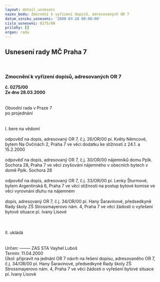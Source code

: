 ```yaml
---
layout: detail_usneseni
nazev_bodu: Zmocnění k vyřízení dopisů, adresovaných OR 7
datum_vzniku_usneseni: '2000-03-28 00:00:00'
cislo_usneseni: 0275/00
prilohy: []
organ: rada
---
```

<div id="ucUsn_pList" class="usn">
	<span><h2>Usnesení rady MČ Praha 7 </h2>
<br></span><div class="standBody">
<span><h3>Zmocnění k vyřízení dopisů, adresovaných OR 7</h3></span><div class="center">
		<strong>č. 0275/00</strong><br>
	</div>
<div class="center">
		<strong>Ze dne 28.03.2000</strong><br><br>
	</div>
<br>Obvodní rada v Praze 7<br>po projednání<br><br><br>I.	bere na vědomí<br><br> odpověď na dopis, adresovaný OR 7, č.j. 26/OR/00 pí. Květy Němcové, bytem Na Ovčinách 2, Praha 7 ve věci dodatku ke stížnosti z 24.1. a 15.2.2000<br><br>odpověď na dopis, adresovaný OR 7, č.j. 30/OR/00 nájemníků domu Pplk. Sochora 28, Praha 7 ve věci zvyšování nájemného v obecních bytech v domě Pplk. Sochora 28<br><br>odpověď na dopis, adresovaný OR 7, č.j. 33/OR/00 pí. Lenky Šturmové, bytem Argentinská 6, Praha 7 ve věci stížnosti na postup bytové komise ve věci vyrovnání dluhu na nájemném<br><br>dopis, adresovaný OR 7, č.j. 34/OR/00 pí. Hany Šaravinové, předsedkyně Rady školy ZŠ Strossmayerovo nám. 4, Praha 7 ve věci žádosti o vyřešení bytové situace pí. Ivany Lisové<br><br><br><br>II.	ukládá <br><br><br> Určen:	–––––	ZAS STA Vayhel Luboš<br>Termín: 11.04.2000<br>Úkol:	připravit na jednání OR 7 návrh na řešení dopisu, adresovaného OR 7, č.j. 34/OR/00 pí. Hany Šaravinové, předsedkyně Rady školy ZŠ Strossmayerovo nám. 4, Praha 7 ve věci žádosti o vyřešení bytové situace pí. Ivany Lisové<br>  <br>
</div>
</div>